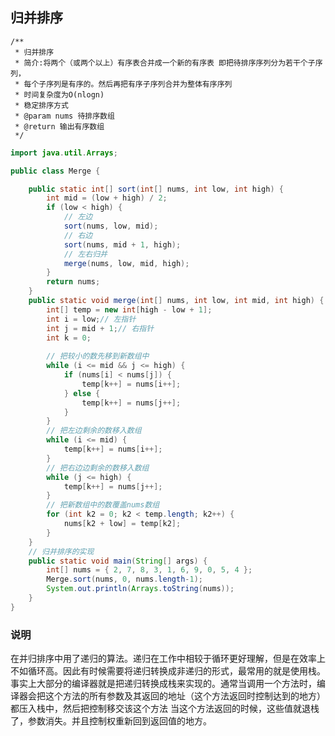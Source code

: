 ## 归并排序

    /** 
     * 归并排序 
     * 简介:将两个（或两个以上）有序表合并成一个新的有序表 即把待排序序列分为若干个子序列，
     * 每个子序列是有序的。然后再把有序子序列合并为整体有序序列 
     * 时间复杂度为O(nlogn) 
     * 稳定排序方式 
     * @param nums 待排序数组 
     * @return 输出有序数组 
     */  
```java
import java.util.Arrays;

public class Merge {  

    public static int[] sort(int[] nums, int low, int high) {  
        int mid = (low + high) / 2;  
        if (low < high) {  
            // 左边  
            sort(nums, low, mid);  
            // 右边  
            sort(nums, mid + 1, high);  
            // 左右归并  
            merge(nums, low, mid, high);  
        }  
        return nums;  
    }  
    public static void merge(int[] nums, int low, int mid, int high) {  
        int[] temp = new int[high - low + 1];  
        int i = low;// 左指针  
        int j = mid + 1;// 右指针  
        int k = 0;  
  
        // 把较小的数先移到新数组中  
        while (i <= mid && j <= high) {  
            if (nums[i] < nums[j]) {  
                temp[k++] = nums[i++];  
            } else {  
                temp[k++] = nums[j++];  
            }  
        }  
        // 把左边剩余的数移入数组  
        while (i <= mid) {  
            temp[k++] = nums[i++];  
        }  
        // 把右边边剩余的数移入数组  
        while (j <= high) {  
            temp[k++] = nums[j++];  
        }  
        // 把新数组中的数覆盖nums数组  
        for (int k2 = 0; k2 < temp.length; k2++) {  
            nums[k2 + low] = temp[k2];  
        }  
    }  
    // 归并排序的实现  
    public static void main(String[] args) {  
        int[] nums = { 2, 7, 8, 3, 1, 6, 9, 0, 5, 4 };  
        Merge.sort(nums, 0, nums.length-1);  
        System.out.println(Arrays.toString(nums));  
    }  
}
```
### 说明
<p>
	在并归排序中用了递归的算法。递归在工作中相较于循环更好理解，但是在效率上不如循环高。因此有时候需要将递归转换成非递归的形式，最常用的就是使用栈。事实上大部分的编译器就是把递归转换成栈来实现的。通常当调用一个方法时，编译器会把这个方法的所有参数及其返回的地址（这个方法返回时控制达到的地方）都压入栈中，然后把控制移交该这个方法
当这个方法返回的时候，这些值就退栈了，参数消失。并且控制权重新回到返回值的地方。</p>
